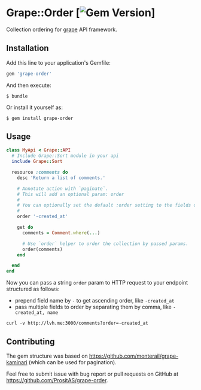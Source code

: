 # Grape::Order [![Gem Version](https://badge.fury.io/rb/grape-order.png)]

Collection ordering for [grape](https://github.com/intridea/grape) API framework.

## Installation

Add this line to your application's Gemfile:

```ruby
gem 'grape-order'
```

And then execute:

```
$ bundle
```

Or install it yourself as:

```
$ gem install grape-order
```

## Usage

```ruby
class MyApi < Grape::API
  # Include Grape::Sort module in your api
  include Grape::Sort

  resource :comments do
    desc 'Return a list of comments.'

    # Annotate action with `paginate`.
    # This will add an optional param: order
    #
    # You can optionally set the default :order setting to the fields of your choice.
    #
    order '-created_at'

    get do
      comments = Comment.where(...)

      # Use `order` helper to order the collection by passed params.
      order(comments)
    end

  end
end
```

Now you can pass a string `order` param to HTTP request to your endpoint structured as follows:

- prepend field name by `-` to get ascending order, like `-created_at`
- pass multiple fields to order by separating them by comma, like `-created_at, name`

```
curl -v http://lvh.me:3000/comments?order=-created_at
```

## Contributing

The gem structure was based on https://github.com/monterail/grape-kaminari 
(which can be used for pagination).

Feel free to submit issue with bug report or pull requests on GitHub at https://github.com/PrositAS/grape-order.